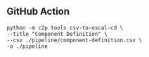 ## GitHub Action
```
python -m c2p tools csv-to-oscal-cd \
--title "Component Definition" \
--csv ./pipeline/component-definition.csv \
-o ./pipeline
```
